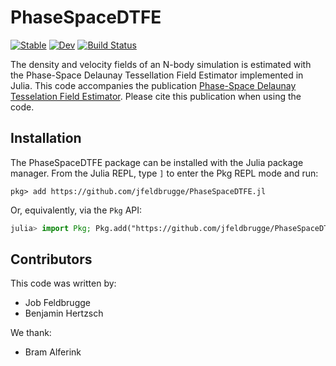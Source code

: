 # PhaseSpaceDTFE

[![Stable](https://img.shields.io/badge/docs-stable-blue.svg)](https://jfeldbrugge.github.io/PSDTFE.jl/stable/)
[![Dev](https://img.shields.io/badge/docs-dev-blue.svg)](https://jfeldbrugge.github.io/PSDTFE.jl/dev/)
[![Build Status](https://github.com/jfeldbrugge/PSDTFE.jl/actions/workflows/CI.yml/badge.svg?branch=main)](https://github.com/jfeldbrugge/PSDTFE.jl/actions/workflows/CI.yml?query=branch%3Amain)

The density and velocity fields of an N-body simulation is estimated with the Phase-Space Delaunay Tessellation Field Estimator implemented in Julia. This code accompanies the publication [Phase-Space Delaunay Tesselation Field Estimator](https://arxiv.org/abs/2402.16234). Please cite this publication when using the code.

## Installation

The PhaseSpaceDTFE package can be installed with the Julia package manager.
From the Julia REPL, type `]` to enter the Pkg REPL mode and run:

```
pkg> add https://github.com/jfeldbrugge/PhaseSpaceDTFE.jl
```

Or, equivalently, via the `Pkg` API:

```julia
julia> import Pkg; Pkg.add("https://github.com/jfeldbrugge/PhaseSpaceDTFE.jl")
```


## Contributors
This code was written by:
* Job Feldbrugge
* Benjamin Hertzsch

We thank:
* Bram Alferink